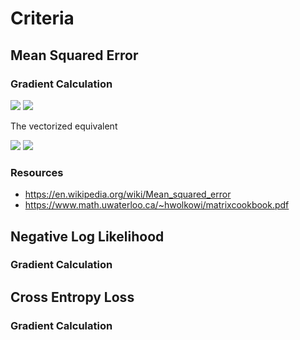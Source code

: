 # Criteria

## Mean Squared Error

### Gradient Calculation

<!--
\text{Given labels} y \text{and predictions} \hat{y} \text{, the derivative with respect to }\hat{y}, \frac{\partial{}}{\partial{}\hat{y}}
-->
<img src="https://render.githubusercontent.com/render/math?math=%5Cdisplaystyle+%5Ctext%7BGiven+labels%7D+y+%5Ctext%7Band+predictions%7D+%5Chat%7By%7D+%5Ctext%7B%2C+the+derivative+with+respect+to+%7D%5Chat%7By%7D%2C+%5Cfrac%7B%5Cpartial%7B%7D%7D%7B%5Cpartial%7B%7D%5Chat%7By%7D%7D">

<!--
\begin{align*}
n \in{} \mathbb{R}; \frac{1}{n} \sum^{n}_{i} {\left( y_{i} - \hat{y}_{i} \right)}^{2} & \\
\frac{\partial{}}{\partial{}\hat{y}} \left( \frac{1}{n} \sum^{n}_{i} {\left( y_{i} - \hat{y}_{i} \right)}^{2} \right) &= \frac{1}{n} \sum^{n}_{i} \left( \frac{\partial{}}{\partial{}\hat{y}} {\left( y_{i} - \hat{y}_{i} \right)}^{2} \right) \\
&= \frac{1}{n} \sum_{i}^{n} \left( 2\left( y_{i} - \hat{y}_{i} \right) * \frac{\partial{}}{\partial{}\hat{y}}(y_{i} - \hat{y}_{i}) \right) \\
&= -\frac{1}{n} \sum_{i}^{n} \left( 2\left( y_{i} - \hat{y}_{i} \right) \right) \\
\end{align*}
-->
<img src="https://render.githubusercontent.com/render/math?math=%5Ctextstyle+%5Cbegin%7Balign%2A%7D%0An+%5Cin%7B%7D+%5Cmathbb%7BR%7D%3B+%5Cfrac%7B1%7D%7Bn%7D+%5Csum%5E%7Bn%7D_%7Bi%7D+%7B%5Cleft%28+y_%7Bi%7D+-+%5Chat%7By%7D_%7Bi%7D+%5Cright%29%7D%5E%7B2%7D+%26+%5C%5C%0A%5Cfrac%7B%5Cpartial%7B%7D%7D%7B%5Cpartial%7B%7D%5Chat%7By%7D%7D+%5Cleft%28+%5Cfrac%7B1%7D%7Bn%7D+%5Csum%5E%7Bn%7D_%7Bi%7D+%7B%5Cleft%28+y_%7Bi%7D+-+%5Chat%7By%7D_%7Bi%7D+%5Cright%29%7D%5E%7B2%7D+%5Cright%29+%26%3D+%5Cfrac%7B1%7D%7Bn%7D+%5Csum%5E%7Bn%7D_%7Bi%7D+%5Cleft%28+%5Cfrac%7B%5Cpartial%7B%7D%7D%7B%5Cpartial%7B%7D%5Chat%7By%7D%7D+%7B%5Cleft%28+y_%7Bi%7D+-+%5Chat%7By%7D_%7Bi%7D+%5Cright%29%7D%5E%7B2%7D+%5Cright%29+%5C%5C%0A%26%3D+%5Cfrac%7B1%7D%7Bn%7D+%5Csum_%7Bi%7D%5E%7Bn%7D+%5Cleft%28+2%5Cleft%28+y_%7Bi%7D+-+%5Chat%7By%7D_%7Bi%7D+%5Cright%29+%2A+%5Cfrac%7B%5Cpartial%7B%7D%7D%7B%5Cpartial%7B%7D%5Chat%7By%7D%7D%28y_%7Bi%7D+-+%5Chat%7By%7D_%7Bi%7D%29+%5Cright%29+%5C%5C%0A%26%3D+-%5Cfrac%7B1%7D%7Bn%7D+%5Csum_%7Bi%7D%5E%7Bn%7D+%5Cleft%28+2%5Cleft%28+y_%7Bi%7D+-+%5Chat%7By%7D_%7Bi%7D+%5Cright%29+%5Cright%29+%5C%5C%0A%5Cend%7Balign%2A%7D">

The vectorized equivalent

<!--
\begin{align*}
n \in{} \mathbb{R}, v = y - \hat{y}; \frac{1}{n} vv^{T} & \\
\frac{\partial{}}{\partial{}\hat{y}} \left( \frac{1}{n} vv^{T} \right) &= \frac{1}{n} \left( \frac{\partial{}}{\partial{}\hat{y}} \left( vv^{T} \right) \right) \\
&= -\frac{1}{n} 2v \equiv{} -\frac{1}{n}2(y - \hat{y}) \\
\end{align*}
-->
<img src="https://render.githubusercontent.com/render/math?math=%5Cdisplaystyle+%5Cbegin%7Balign%2A%7D%0An+%5Cin%7B%7D+%5Cmathbb%7BR%7D%2C+v+%3D+y+-+%5Chat%7By%7D%3B+%5Cfrac%7B1%7D%7Bn%7D+vv%5E%7BT%7D+%26+%5C%5C%0A%5Cfrac%7B%5Cpartial%7B%7D%7D%7B%5Cpartial%7B%7D%5Chat%7By%7D%7D+%5Cleft%28+%5Cfrac%7B1%7D%7Bn%7D+vv%5E%7BT%7D+%5Cright%29+%26%3D+%5Cfrac%7B1%7D%7Bn%7D+%5Cleft%28+%5Cfrac%7B%5Cpartial%7B%7D%7D%7B%5Cpartial%7B%7D%5Chat%7By%7D%7D+%5Cleft%28+vv%5E%7BT%7D+%5Cright%29+%5Cright%29+%5C%5C%0A%26%3D+-%5Cfrac%7B1%7D%7Bn%7D+2v+%5Cequiv%7B%7D+-%5Cfrac%7B1%7D%7Bn%7D2%28y+-+%5Chat%7By%7D%29+%5C%5C%0A%5Cend%7Balign%2A%7D">

<!--
\text{A minor explanation on the vector derivative, } vv^{T} \text{is equivalent to } v^{2} \text{where the derivative of } v \text{via the chain rule is applied}
-->
<img src="https://render.githubusercontent.com/render/math?math=%5Cdisplaystyle+%5Ctext%7BA+minor+explanation+on+the+vector+derivative%2C+%7D+vv%5E%7BT%7D+%5Ctext%7Bis+equivalent+to+%7D+v%5E%7B2%7D+%5Ctext%7Bwhere+the+derivative+of+%7D+v+%5Ctext%7Bvia+the+chain+rule+is+applied%7D">

### Resources
- https://en.wikipedia.org/wiki/Mean_squared_error
- https://www.math.uwaterloo.ca/~hwolkowi/matrixcookbook.pdf

## Negative Log Likelihood

### Gradient Calculation

## Cross Entropy Loss

### Gradient Calculation
